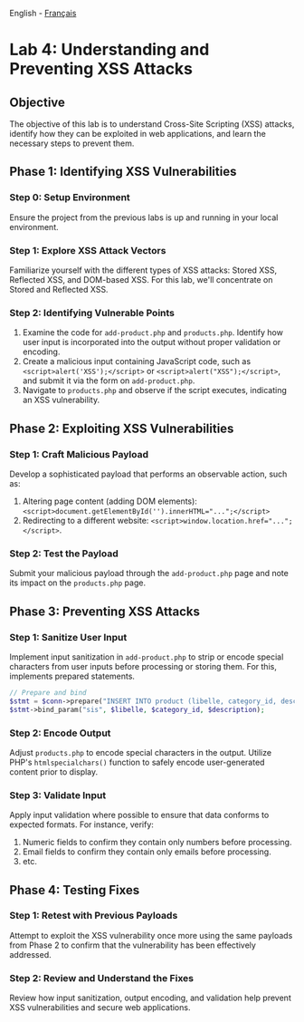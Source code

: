 English - [Français](https://github.com/nasri-lab/sql-injection/blob/main/labs/lab4-fr.md)

# Lab 4: Understanding and Preventing XSS Attacks

## Objective
The objective of this lab is to understand Cross-Site Scripting (XSS) attacks, identify how they can be exploited in web applications, and learn the necessary steps to prevent them.

## Phase 1: Identifying XSS Vulnerabilities

### Step 0: Setup Environment
Ensure the project from the previous labs is up and running in your local environment.

### Step 1: Explore XSS Attack Vectors
Familiarize yourself with the different types of XSS attacks: Stored XSS, Reflected XSS, and DOM-based XSS. For this lab, we'll concentrate on Stored and Reflected XSS.

### Step 2: Identifying Vulnerable Points
1. Examine the code for `add-product.php` and `products.php`. Identify how user input is incorporated into the output without proper validation or encoding.
2. Create a malicious input containing JavaScript code, such as `<script>alert('XSS');</script>` or `<script>alert("XSS");</script>`, and submit it via the form on `add-product.php`.
3. Navigate to `products.php` and observe if the script executes, indicating an XSS vulnerability.

## Phase 2: Exploiting XSS Vulnerabilities

### Step 1: Craft Malicious Payload
Develop a sophisticated payload that performs an observable action, such as:

1. Altering page content (adding DOM elements): `<script>document.getElementById('').innerHTML="...";</script>`
2. Redirecting to a different website: `<script>window.location.href="...";</script>`.

### Step 2: Test the Payload
Submit your malicious payload through the `add-product.php` page and note its impact on the `products.php` page.

## Phase 3: Preventing XSS Attacks

### Step 1: Sanitize User Input
Implement input sanitization in `add-product.php` to strip or encode special characters from user inputs before processing or storing them. For this, implements prepared statements.

``` PHP 
// Prepare and bind
$stmt = $conn->prepare("INSERT INTO product (libelle, category_id, description) VALUES (?, ?, ?)");
$stmt->bind_param("sis", $libelle, $category_id, $description);
```
### Step 2: Encode Output
Adjust `products.php` to encode special characters in the output. Utilize PHP's `htmlspecialchars()` function to safely encode user-generated content prior to display. 

### Step 3: Validate Input
Apply input validation where possible to ensure that data conforms to expected formats. For instance, verify:
1. Numeric fields to confirm they contain only numbers before processing.
2. Email fields to confirm they contain only emails before processing.
3. etc.

## Phase 4: Testing Fixes

### Step 1: Retest with Previous Payloads
Attempt to exploit the XSS vulnerability once more using the same payloads from Phase 2 to confirm that the vulnerability has been effectively addressed.

### Step 2: Review and Understand the Fixes
Review how input sanitization, output encoding, and validation help prevent XSS vulnerabilities and secure web applications.